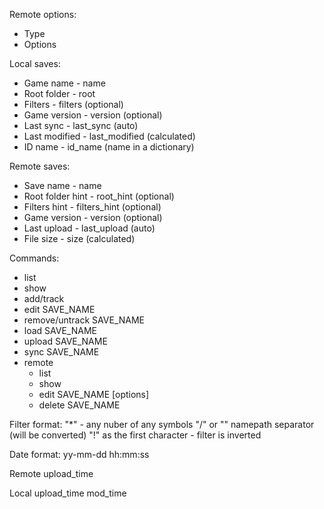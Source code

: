 Remote options:
- Type
- Options

Local saves:
- Game name - name
- Root folder - root
- Filters - filters (optional)
- Game version - version (optional)
- Last sync - last_sync (auto)
- Last modified - last_modified (calculated)
- ID name - id_name (name in a dictionary)
 
Remote saves:
- Save name - name
- Root folder hint - root_hint (optional)
- Filters hint - filters_hint (optional)
- Game version - version (optional)
- Last upload - last_upload (auto)
- File size - size (calculated)


Commands:
- list
- show
- add/track
- edit SAVE_NAME
- remove/untrack SAVE_NAME
- load SAVE_NAME
- upload SAVE_NAME 
- sync SAVE_NAME
- remote
    - list
    - show
    - edit SAVE_NAME [options]
    - delete SAVE_NAME

Filter format:
"*" - any nuber of any symbols
"/" or "\" namepath separator (will be converted)
"!" as the first character - filter is inverted

Date format:
yy-mm-dd hh:mm:ss

Remote
upload_time

Local
upload_time
mod_time